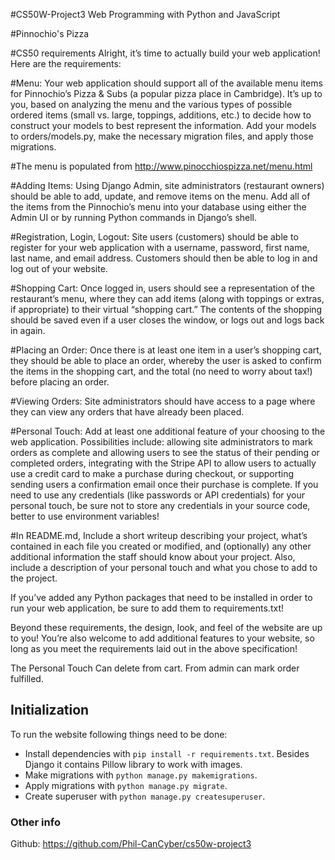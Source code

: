 #CS50W-Project3
Web Programming with Python and JavaScript

#Pinnochio's Pizza

#CS50 requirements
Alright, it’s time to actually build your web application! Here are the requirements:

#Menu:
Your web application should support all of the available menu items for Pinnochio’s Pizza & Subs (a popular pizza place in Cambridge). It’s up to you, based on analyzing the menu and the various types of possible ordered items (small vs. large, toppings, additions, etc.) to decide how to construct your models to best represent the information. Add your models to orders/models.py, make the necessary migration files, and apply those migrations.

#The menu is populated from http://www.pinocchiospizza.net/menu.html 

#Adding Items:
Using Django Admin, site administrators (restaurant owners) should be able to add, update, and remove items on the menu. Add all of the items from the Pinnochio’s menu into your database using either the Admin UI or by running Python commands in Django’s shell.

#Registration, Login, Logout:
Site users (customers) should be able to register for your web application with a username, password, first name, last name, and email address. Customers should then be able to log in and log out of your website.

#Shopping Cart:
Once logged in, users should see a representation of the restaurant’s menu, where they can add items (along with toppings or extras, if appropriate) to their virtual “shopping cart.” The contents of the shopping should be saved even if a user closes the window, or logs out and logs back in again.

#Placing an Order:
Once there is at least one item in a user’s shopping cart, they should be able to place an order, whereby the user is asked to confirm the items in the shopping cart, and the total (no need to worry about tax!) before placing an order.

#Viewing Orders:
Site administrators should have access to a page where they can view any orders that have already been placed.

#Personal Touch:
Add at least one additional feature of your choosing to the web application. Possibilities include: allowing site administrators to mark orders as complete and allowing users to see the status of their pending or completed orders, integrating with the Stripe API to allow users to actually use a credit card to make a purchase during checkout, or supporting sending users a confirmation email once their purchase is complete. If you need to use any credentials (like passwords or API credentials) for your personal touch, be sure not to store any credentials in your source code, better to use environment variables!

#In README.md,
Include a short writeup describing your project, what’s contained in each file you created or modified, and (optionally) any other additional information the staff should know about your project. Also, include a description of your personal touch and what you chose to add to the project.

If you’ve added any Python packages that need to be installed in order to run your web application, be sure to add them to requirements.txt!

Beyond these requirements, the design, look, and feel of the website are up to you! You’re also welcome to add additional features to your website, so long as you meet the requirements laid out in the above specification!

The Personal Touch
Can delete from cart. From admin can mark order fulfilled.

## Initialization
To run the website following things need to be done:
  - Install dependencies with `pip install -r requirements.txt`. Besides Django it contains Pillow library to work with images.
  - Make migrations with `python manage.py makemigrations`.
  - Apply migrations with `python manage.py migrate`.
  - Create superuser with `python manage.py createsuperuser`.
  


### Other info
Github:
https://github.com/Phil-CanCyber/cs50w-project3
